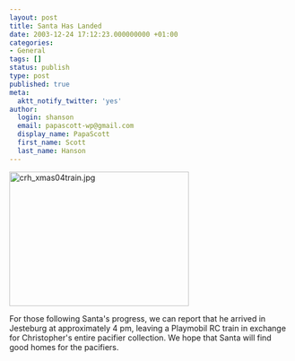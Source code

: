 ```yaml
---
layout: post
title: Santa Has Landed
date: 2003-12-24 17:12:23.000000000 +01:00
categories:
- General
tags: []
status: publish
type: post
published: true
meta:
  aktt_notify_twitter: 'yes'
author:
  login: shanson
  email: papascott-wp@gmail.com
  display_name: PapaScott
  first_name: Scott
  last_name: Hanson
---
```

<p><img alt="crh_xmas04train.jpg" src="https://www.papascott.de/wordpress/wp-content/uploads/2003/12/crh_xmas04train.jpg" width="320" height="240" border="0" /></p>
<p>For those following Santa's progress, we can report that he arrived in Jesteburg at approximately 4 pm, leaving a Playmobil RC train in exchange for Christopher's entire pacifier collection. We hope that Santa will find good homes for the pacifiers.</p>
